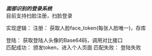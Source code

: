 **_面部识别的登录系统_**  
目前支持扫脸注册，扫脸登录  


实现逻辑： 
注册： 获取人脸face_token(每张人脸唯一)，存库  

登陆：
      获取登陆人头像的Base64码，调用对比接口  
        匹配成功： 颁发token，进入个人页面
        匹配失败： 登陆失败  
        
    